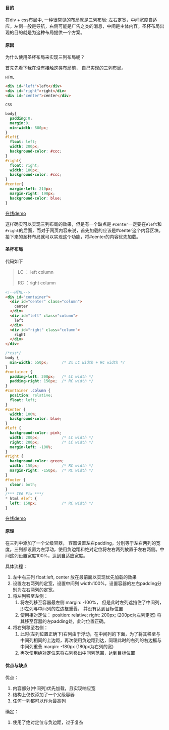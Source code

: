 #### 目的

在div + css布局中, 一种很常见的布局就是三列布局: 左右定宽，中间宽度自适应。左侧一般是导航，右侧可能是广告之类的消息，中间是主体内容。圣杯布局出现的目的就是为这种布局提供一个方案。

#### 原因

为什么使用圣杯布局来实现三列布局呢？ 

首先先看下我在没有接触这类布局前， 自己实现的三列布局。

`HTML`

```html
<div id="left">left</div>
<div id="right">right</div>
<div id="center">center</div>
```

`CSS`

```css
body{
  padding:0;
  margin:0;
  min-width: 800px;
}
#left{
  float: left;
  width: 200px;
  background-color: #ccc;
}
#right{
  float: right;
  width: 180px;
  background-color: #ccc;
}
#center{
  margin-left: 210px;
  margin-right: 190px;
  background-color: blue;
}
```

[在线demo](http://codepen.io/izayl/pen/remzLr)

这样确实可以实现三列布局的效果，但是有一个缺点是 `#center`一定要在`#left`和`#right`的后面，而对于网页内容来说，首先加载的应该是#center这个内容区块。接下来的圣杯布局就可以实现这个功能，将#center的内容优先加载。

#### 圣杯布局

代码如下 

> LC ： left column
>
> RC ：right column

```html
<!--HTML-->
<div id="container">
  <div id="center" class="column">
    center
  </div>
  <div id="left" class="column">
    left
  </div>
  <div id="right" class="column">
    right
  </div>
</div>
```

```css
/*css*/
body {
  min-width: 550px;      /* 2x LC width + RC width */
}
#container {
  padding-left: 200px;   /* LC width */
  padding-right: 150px;  /* RC width */
}
#container .column {
  position: relative;
  float: left;
}
#center {
  width: 100%;
  background-color: blue;
}
#left { 
  background-color: pink;
  width: 200px;          /* LC width */
  right: 200px;          /* LC width */
  margin-left: -100%;
}
#right {
  background-color: green;
  width: 150px;          /* RC width */
  margin-right: -150px;  /* RC width */
}
#footer {
  clear: both;
}
/*** IE6 Fix ***/
* html #left {
  left: 150px;           /* RC width */
}
```

[在线demo](http://codepen.io/izayl/pen/ONmgaV)

#### 原理

在三列中添加了一个父级容器， 容器设置左右padding，分别等于左右两列的宽度。三列都设置为左浮动，使用负边距和绝对定位将左右两列放置于左右两侧。中间这列设置宽度100%，达到自适应宽度。

具体流程：

1. 左中右三列 float:left, center 放在最前面以实现优先加载的效果
2. 设置左右两列的定宽，设置中间列 width:100%，设置容器的左右padding分别为左右两列的定宽。
3. 将左列移至左侧：
   1. 将左列移至容器最左侧 margin: -100%， 但是此时左列遮挡住了中间列，即左列与中间列的左边框重叠， 并没有达到目标位置
   2. 使用相对定位： position: relative; right: 200px; (200px为左列定宽) 将其移至容器的左padding处，此时位置正确。
4. 将右列移至右侧：
   1. 此时(左列位置正确下)右列由于浮动，在中间列的下面，为了将其移至与中间列相同的上边距，再次使用负边距到达，同理此时的右列的右边框与中间列重叠 margin: -180px (180px为右列的宽)
   2. 再次使用绝对定位来将右列移出中间列范围，达到目标位置

#### 优点与缺点

优点：

1. 内容部分(中间列)优先加载，且实现响应宽
2. 结构上仅仅添加了一个父级容器
3. 任何一列都可以作为最高列

确定：

1. 使用了绝对定位与负边距，过于复杂